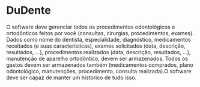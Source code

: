DuDente
=======

O software deve gerenciar todos os procedimentos odontológicos e ortodônticos feitos por você (consultas, cirurgias, procedimentos, exames). Dados como nome do dentista, especialidade, diagnóstico, medicamentos receitados (e suas características), exames solicitados (data, descrição, resultados, ...), procedimentos realizados (data, descrição, resultados, ...), manutenção de aparelho ortodôntico, devem ser armazenados. Todos os gastos devem ser armazenados também (medicamentos comprados, plano odontológico, manutenções, procedimento, consulta realizada).O software deve ser capaz de manter um histórico de tudo isso.
